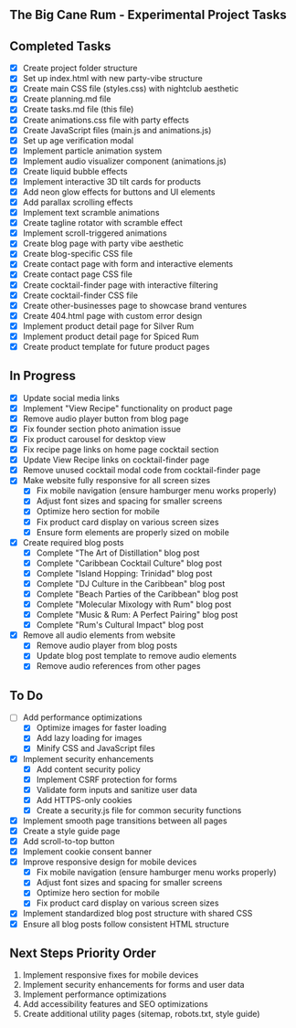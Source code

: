 ## The Big Cane Rum - Experimental Project Tasks

## Completed Tasks
- [x] Create project folder structure 
- [x] Set up index.html with new party-vibe structure
- [x] Create main CSS file (styles.css) with nightclub aesthetic
- [x] Create planning.md file
- [x] Create tasks.md file (this file)
- [x] Create animations.css file with party effects
- [x] Create JavaScript files (main.js and animations.js)
- [x] Set up age verification modal
- [x] Implement particle animation system
- [x] Implement audio visualizer component (animations.js)
- [x] Create liquid bubble effects
- [x] Implement interactive 3D tilt cards for products
- [x] Add neon glow effects for buttons and UI elements
- [x] Add parallax scrolling effects
- [x] Implement text scramble animations
- [x] Create tagline rotator with scramble effect
- [x] Implement scroll-triggered animations
- [x] Create blog page with party vibe aesthetic
- [x] Create blog-specific CSS file
- [x] Create contact page with form and interactive elements
- [x] Create contact page CSS file
- [x] Create cocktail-finder page with interactive filtering
- [x] Create cocktail-finder CSS file
- [x] Create other-businesses page to showcase brand ventures
- [x] Create 404.html page with custom error design
- [x] Implement product detail page for Silver Rum
- [x] Implement product detail page for Spiced Rum
- [x] Create product template for future product pages

## In Progress
- [x] Update social media links
- [x] Implement "View Recipe" functionality on product page
- [x] Remove audio player button from blog page
- [x] Fix founder section photo animation issue
- [x] Fix product carousel for desktop view
- [x] Fix recipe page links on home page cocktail section
- [x] Update View Recipe links on cocktail-finder page
- [x] Remove unused cocktail modal code from cocktail-finder page
- [x] Make website fully responsive for all screen sizes
  - [x] Fix mobile navigation (ensure hamburger menu works properly)
  - [x] Adjust font sizes and spacing for smaller screens
  - [x] Optimize hero section for mobile
  - [x] Fix product card display on various screen sizes
  - [x] Ensure form elements are properly sized on mobile
- [x] Create required blog posts
  - [x] Complete "The Art of Distillation" blog post
  - [x] Complete "Caribbean Cocktail Culture" blog post
  - [x] Complete "Island Hopping: Trinidad" blog post
  - [x] Complete "DJ Culture in the Caribbean" blog post
  - [x] Complete "Beach Parties of the Caribbean" blog post
  - [x] Complete "Molecular Mixology with Rum" blog post
  - [x] Complete "Music & Rum: A Perfect Pairing" blog post
  - [x] Complete "Rum's Cultural Impact" blog post
- [x] Remove all audio elements from website
  - [x] Remove audio player from blog posts
  - [x] Update blog post template to remove audio elements
  - [x] Remove audio references from other pages

## To Do
- [ ] Add performance optimizations
  - [x] Optimize images for faster loading
  - [x] Add lazy loading for images
  - [x] Minify CSS and JavaScript files
- [x] Implement security enhancements
  - [x] Add content security policy
  - [x] Implement CSRF protection for forms
  - [x] Validate form inputs and sanitize user data
  - [x] Add HTTPS-only cookies
  - [x] Create a security.js file for common security functions
- [x] Implement smooth page transitions between all pages
- [x] Create a style guide page
- [x] Add scroll-to-top button
- [x] Implement cookie consent banner
- [x] Improve responsive design for mobile devices
  - [x] Fix mobile navigation (ensure hamburger menu works properly)
  - [x] Adjust font sizes and spacing for smaller screens
  - [x] Optimize hero section for mobile
  - [x] Fix product card display on various screen sizes

- [x] Implement standardized blog post structure with shared CSS
- [x] Ensure all blog posts follow consistent HTML structure
## Next Steps Priority Order
1. Implement responsive fixes for mobile devices
2. Implement security enhancements for forms and user data
3. Implement performance optimizations
4. Add accessibility features and SEO optimizations
5. Create additional utility pages (sitemap, robots.txt, style guide)